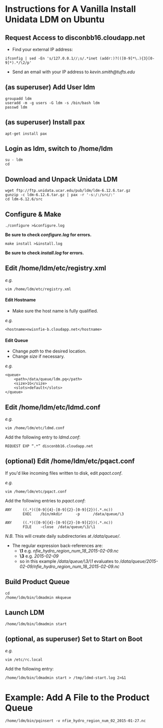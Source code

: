 # Instructions for A Vanilla Install Unidata LDM on Ubuntu
## Request Access to disconbb16.cloudapp.net
* Find your external IP address:


```
ifconfig | sed -En 's/127.0.0.1//;s/.*inet (addr:)?(([0-9]*\.){3}[0-9]*).*/\2/p'
```
* Send an email with your IP address to  _kevin.smith@tufts.edu_

## (as superuser) Add User ldm
```
groupadd ldm
useradd -m -g users -G ldm -s /bin/bash ldm
passwd ldm
```

## (as superuser) Install pax
```
apt-get install pax
```

## Login as ldm, switch to /home/ldm
```
su - ldm
cd
```

## Download and Unpack Unidata LDM
```
wget ftp://ftp.unidata.ucar.edu/pub/ldm/ldm-6.12.6.tar.gz
gunzip -c ldm-6.12.6.tar.gz | pax -r '-s:/:/src/:'
cd ldm-6.12.6/src
```

## Configure & Make
```
./configure >&configure.log
```
 __Be sure to check _configure.log_ for errors.__

```
make install >&install.log
```
__Be sure to check _install.log_ for errors.__

## Edit /home/ldm/etc/registry.xml
_e.g._
```
vim /home/ldm/etc/registry.xml
```

#### Edit Hostname
* Make sure the host name is fully qualified.

_e.g._
```
<hostname>nwisnfie-b.cloudapp.net</hostname>
```
#### Edit Queue
* Change _path_ to the desired location. 
* Change _size_ if necessary. 

_e.g._
```
<queue>
	<path>/data/queue/ldm.pq</path>
	<size>1G</size>
	<slots>default</slots>
</queue>
```

## Edit /home/ldm/etc/ldmd.conf
_e.g._
```
vim /home/ldm/etc/ldmd.conf
```

Add the following entry to _ldmd.conf_:

```
REQUEST EXP “.*” disconbb16.cloudapp.net
```

## (optional) Edit /home/ldm/etc/pqact.conf
If you'd like incoming files written to disk, edit _pqact.conf_.

_e.g._
```
vim /home/ldm/etc/pqact.conf
```

Add the following entries to _pqact.conf_:

```
ANY     ((.*)([0-9]{4}-[0-9]{2}-[0-9]{2})(.*.nc))
        EXEC    /bin/mkdir      -p      /data/queue/\3

ANY     ((.*)([0-9]{4}-[0-9]{2}-[0-9]{2})(.*.nc))
        FILE    -close  /data/queue/\3/\1
```
_N.B._ This will create daily subdirectories at  _/data/queue/_.

* The regular expression back-references are:
	* __\1__ e.g. _nfie_hydro_region_num_18_2015-02-09.nc_  
	* __\3__ e.g. _2015-02-09_
	* so in this example _/data/queue/\3/\1_ evaluates to _/data/queue/2015-02-09/nfie_hydro_region_num_18_2015-02-09.nc_ 

## Build Product Queue
```
cd
/home/ldm/bin/ldmadmin mkqueue
```

## Launch LDM
```
/home/ldm/bin/ldmadmin start
```

## (optional, as superuser) Set to Start on Boot
_e.g._
```
vim /etc/rc.local
```
Add the following entry:
```
/home/ldm/bin/ldmadmin start > /tmp/ldmd-start.log 2>&1
```

# Example: Add A File to the Product Queue
```
/home/ldm/bin/pqinsert -v nfie_hydro_region_num_02_2015-01-27.nc
```
